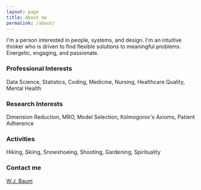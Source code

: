```yaml
---
layout: page
title: About me
permalink: /about/
---
```

I'm a person interested in people, systems, and design.
I'm an intuitive thinker who is driven to find flexible solutions to meaningful problems.
Energetic, engaging, and passionate.

### Professional Interests
Data Science, Statistics, Coding, Medicine, Nursing, Healthcare Quality, Mental Health

### Research Interests
Dimension Reduction, MRO, Model Selection, Kolmogorov's Axioms, Patient Adherence

### Activities
Hiking, Skiing, Snowshoeing, Shooting, Gardening, Spirituality

### Contact me
[W.J. Baum](mailto:milocerdia@gmail.com)